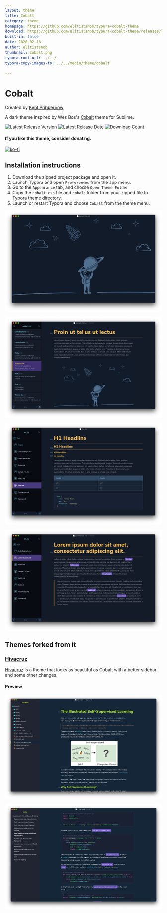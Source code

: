 ```yaml
---
layout: theme
title: Cobalt
category: theme
homepage: https://github.com/elitistsnob/typora-cobalt-theme
download: https://github.com/elitistsnob/typora-cobalt-theme/releases/latest
built-in: false
date: 2020-02-16
author: elitistsnob
thumbnail: cobalt.png
typora-root-url: ../../
typora-copy-images-to: ../../media/theme/cobalt

---
```


# Cobalt

Created by [Kent Pribbernow](http://www.kentpribbernow.com) 

A dark theme inspired by Wes Bos's [Cobalt](https://www.github.com/wesbos) theme for Sublime.

![Latest Release Version](https://img.shields.io/github/v/release/elitistsnob/typora-cobalt-theme)
![Latest Release Date](https://img.shields.io/github/release-date/elitistsnob/typora-cobalt-theme)
![Download Count](https://img.shields.io/github/downloads/elitistsnob/typora-cobalt-theme/total)

#### If you like this theme, consider donating. 

[![ko-fi](https://www.ko-fi.com/img/githubbutton_sm.svg)](https://ko-fi.com/R5R51EVX9)

## Installation instructions

1. Download the zipped project package and open it.
2. Launch Typora and open `Preferences` from the app menu.
3. Go to the `Appearance` tab, and choose `Open Theme Folder`
4. Copy the `cobalt.css` file and `cobalt` folder from your zipped file to Typora theme directory.
5. Launch or restart Typora and choose `Cobalt` from the theme menu.

![Blank documemnt](../../media/theme/cobalt/screenshot1.png)

![Gitlab markdown](../../media/theme/cobalt/screenshot2.png)

![Image handling](../../media/theme/cobalt/screenshot3.png)

![Image handling](../../media/theme/cobalt/screenshot4.png)

## Themes forked from it

### [Hivacruz](/fork/Hivacruz/)

[Hivacruz](/fork/Hivacruz/) is a theme that looks as beautiful as Cobalt with a better sidebar and some other changes.

#### Preview

![](/media/theme/hivacruz/standard.png)

![](/media/theme/hivacruz/plan.png)
